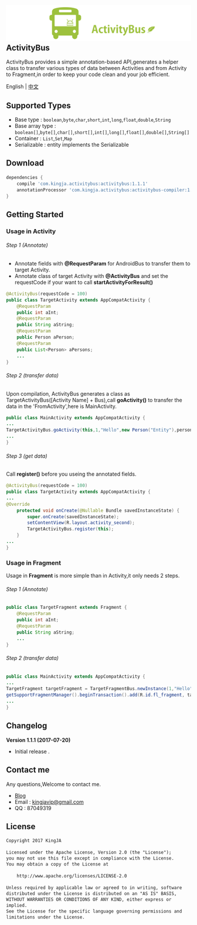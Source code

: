 ![](https://github.com/KingJA/ActivityBus/blob/master/res/activitybus.png)
ActivityBus
---
ActivityBus provides a simple annotation-based API,generates a helper class to transfer various types of data between Activities and from Activity to Fragment,in order to keep your code clean and your job efficient.

English | [中文](https://github.com/KingJA/ActivityBus/blob/master/README_CN.md)

## Supported Types
* Base type : `boolean`,`byte`,`char`,`short`,`int`,`long`,`float`,`double`,`String`
* Base array type : `boolean[]`,`byte[]`,`char[]`,`short[]`,`int[]`,`long[]`,`float[]`,`double[]`,`String[]`
* Container : `List`,`Set`,`Map`
* Serializable : entity implements the Serializable

## Download
```groovy
dependencies {
    compile 'com.kingja.activitybus:activitybus:1.1.1'
    annotationProcessor 'com.kingja.activitybus:activitybus-compiler:1.1.1'
}
```

Getting Started
---
### Usage in Activity
###### Step 1 (Annotate)

* Annotate fields with **@RequestParam** for AndroidBus to transfer them to target Activity.
* Annotate class of target Activity with **@ActivityBus** and set the requestCode if your want to call **startActivityForResult()**

```java
@ActivityBus(requestCode = 100)
public class TargetActivity extends AppCompatActivity {
    @RequestParam
    public int aInt;
    @RequestParam
    public String aString;
    @RequestParam
    public Person aPerson;
    @RequestParam
    public List<Person> aPersons;
    ...
}
```

###### Step 2 (transfer data)
Upon compilation, ActivityBus generates a class as TargetActivityBus([Activity Name] + Bus),call **goActivity()** to transfer the data in the 'FromActivity',here is MainActivity.

```java
public class MainActivity extends AppCompatActivity {
...
TargetActivityBus.goActivity(this,1,"Hello",new Person("Entity"),personList);
...
}
```

###### Step 3 (get data)
Call **register()** before you useing the annotated fields.

```java
@ActivityBus(requestCode = 100)
public class TargetActivity extends AppCompatActivity {
...
@Override
    protected void onCreate(@Nullable Bundle savedInstanceState) {
        super.onCreate(savedInstanceState);
        setContentView(R.layout.activity_second);
        TargetActivityBus.register(this);
    }
...
}

```

### Usage in Fragment
Usage in **Fragment** is more simple than in Activity,it only needs 2 steps.
###### Step 1 (Annotate)

```java
public class TargetFragment extends Fragment {
    @RequestParam
    public int aInt;
    @RequestParam
    public String aString;
    ...
}
```

###### Step 2 (transfer data)

```java
public class MainActivity extends AppCompatActivity {
...
TargetFragment targetFragment = TargetFragmentBus.newInstance(1,"Hello");
getSupportFragmentManager().beginTransaction().add(R.id.fl_fragment, targetFragment).commit();
...
}
```


Changelog
---

**Version 1.1.1 (2017-07-20)**
- Initial release .

Contact me
---
Any questions,Welcome to contact me.
* [Blog](http://www.jianshu.com/u/8a1a8ed656e8)
* Email : kingjavip@gmail.com
* QQ : 87049319

License
---

    Copyright 2017 KingJA

    Licensed under the Apache License, Version 2.0 (the "License");
    you may not use this file except in compliance with the License.
    You may obtain a copy of the License at

        http://www.apache.org/licenses/LICENSE-2.0

    Unless required by applicable law or agreed to in writing, software
    distributed under the License is distributed on an "AS IS" BASIS,
    WITHOUT WARRANTIES OR CONDITIONS OF ANY KIND, either express or implied.
    See the License for the specific language governing permissions and
    limitations under the License.
